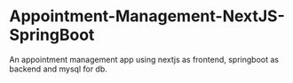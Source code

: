 # Appointment-Management-NextJS-SpringBoot
An appointment management app using nextjs as frontend, springboot as backend and mysql for db.
